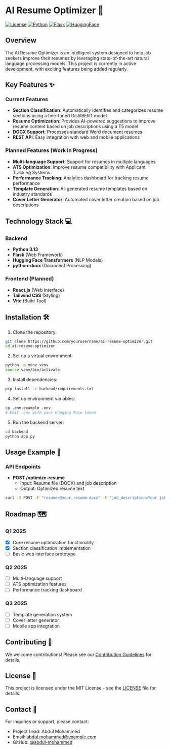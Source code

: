 # AI Resume Optimizer 🚀

[![License](https://img.shields.io/badge/License-MIT-blue.svg)](https://opensource.org/licenses/MIT)
[![Python](https://img.shields.io/badge/Python-3.13+-blue.svg)](https://www.python.org/)
[![Flask](https://img.shields.io/badge/Flask-3.0.0-blue.svg)](https://flask.palletsprojects.com/)
[![HuggingFace](https://img.shields.io/badge/HuggingFace-Transformers-blue.svg)](https://huggingface.co/)

## Overview

The AI Resume Optimizer is an intelligent system designed to help job seekers improve their resumes by leveraging state-of-the-art natural language processing models. This project is currently in active development, with exciting features being added regularly.

## Key Features ✨

### Current Features
- **Section Classification**: Automatically identifies and categorizes resume sections using a fine-tuned DistilBERT model
- **Resume Optimization**: Provides AI-powered suggestions to improve resume content based on job descriptions using a T5 model
- **DOCX Support**: Processes standard Word document resumes
- **REST API**: Easy integration with web and mobile applications

### Planned Features (Work in Progress)
- **Multi-language Support**: Support for resumes in multiple languages
- **ATS Optimization**: Improve resume compatibility with Applicant Tracking Systems
- **Performance Tracking**: Analytics dashboard for tracking resume performance
- **Template Generation**: AI-generated resume templates based on industry standards
- **Cover Letter Generator**: Automated cover letter creation based on job descriptions

## Technology Stack 💻

### Backend
- **Python 3.13**
- **Flask** (Web Framework)
- **Hugging Face Transformers** (NLP Models)
- **python-docx** (Document Processing)

### Frontend (Planned)
- **React.js** (Web Interface)
- **Tailwind CSS** (Styling)
- **Vite** (Build Tool)

## Installation 🛠️

1. Clone the repository:
```bash
git clone https://github.com/yourusername/ai-resume-optimizer.git
cd ai-resume-optimizer
```

2. Set up a virtual environment:
```bash
python -m venv venv
source venv/bin/activate
```

3. Install dependencies:
```bash
pip install -r backend/requirements.txt
```

4. Set up environment variables:
```bash
cp .env.example .env
# Edit .env with your Hugging Face token
```

5. Run the backend server:
```bash
cd backend
python app.py
```

## Usage Example 🚀

### API Endpoints
- **POST /optimize-resume**
  - Input: Resume file (DOCX) and job description
  - Output: Optimized resume text

```bash
curl -X POST -F "resume=@your_resume.docx" -F "job_description=Your job description here" http://localhost:5000/optimize-resume
```

## Roadmap 🗺️

### Q1 2025
- [x] Core resume optimization functionality
- [x] Section classification implementation
- [ ] Basic web interface prototype

### Q2 2025
- [ ] Multi-language support
- [ ] ATS optimization features
- [ ] Performance tracking dashboard

### Q3 2025
- [ ] Template generation system
- [ ] Cover letter generator
- [ ] Mobile app integration

## Contributing 🤝

We welcome contributions! Please see our [Contribution Guidelines](CONTRIBUTING.md) for details.

## License 📄

This project is licensed under the MIT License - see the [LICENSE](LICENSE) file for details.

## Contact 📧

For inquiries or support, please contact:
- Project Lead: Abdul Mohammed
- Email: abdul.mohammed@example.com
- GitHub: [@abdul-mohammed](https://github.com/abdul-mohammed)